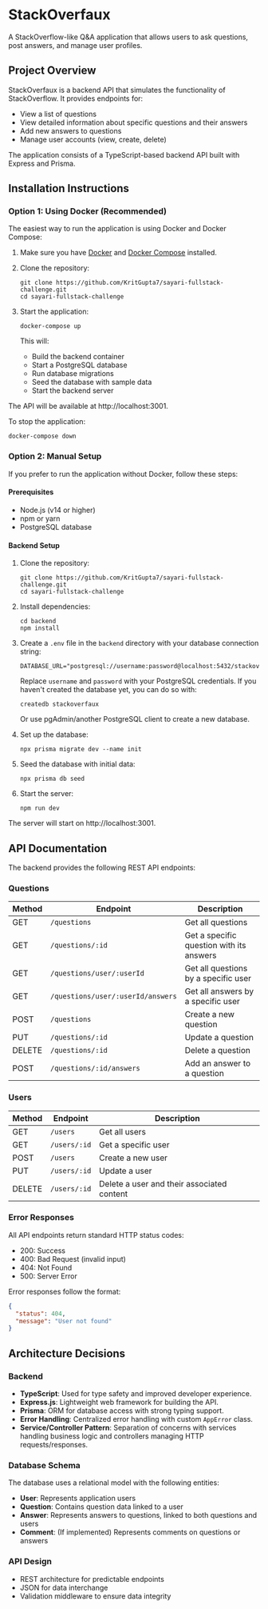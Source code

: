# StackOverfaux

A StackOverflow-like Q&A application that allows users to ask questions, post answers, and manage user profiles.

## Project Overview

StackOverfaux is a backend API that simulates the functionality of StackOverflow. It provides endpoints for:

- View a list of questions
- View detailed information about specific questions and their answers
- Add new answers to questions
- Manage user accounts (view, create, delete)

The application consists of a TypeScript-based backend API built with Express and Prisma.

## Installation Instructions

### Option 1: Using Docker (Recommended)

The easiest way to run the application is using Docker and Docker Compose:

1. Make sure you have [Docker](https://docs.docker.com/get-docker/) and [Docker Compose](https://docs.docker.com/compose/install/) installed.

2. Clone the repository:
   ```
   git clone https://github.com/KritGupta7/sayari-fullstack-challenge.git
   cd sayari-fullstack-challenge
   ```

3. Start the application:
   ```
   docker-compose up
   ```

   This will:
   - Build the backend container
   - Start a PostgreSQL database
   - Run database migrations
   - Seed the database with sample data
   - Start the backend server

The API will be available at http://localhost:3001.

To stop the application:
```
docker-compose down
```

### Option 2: Manual Setup

If you prefer to run the application without Docker, follow these steps:

#### Prerequisites

- Node.js (v14 or higher)
- npm or yarn
- PostgreSQL database

#### Backend Setup

1. Clone the repository:
   ```
   git clone https://github.com/KritGupta7/sayari-fullstack-challenge.git
   cd sayari-fullstack-challenge
   ```

2. Install dependencies:
   ```
   cd backend
   npm install
   ```

3. Create a `.env` file in the `backend` directory with your database connection string:
   ```
   DATABASE_URL="postgresql://username:password@localhost:5432/stackoverfaux"
   ```

   Replace `username` and `password` with your PostgreSQL credentials. If you haven't created the database yet, you can do so with:
   ```
   createdb stackoverfaux
   ```
   Or use pgAdmin/another PostgreSQL client to create a new database.

4. Set up the database:
   ```
   npx prisma migrate dev --name init
   ```

5. Seed the database with initial data:
   ```
   npx prisma db seed
   ```

6. Start the server:
   ```
   npm run dev
   ```

The server will start on http://localhost:3001.

## API Documentation

The backend provides the following REST API endpoints:

### Questions

| Method | Endpoint | Description |
|--------|----------|-------------|
| GET | `/questions` | Get all questions |
| GET | `/questions/:id` | Get a specific question with its answers |
| GET | `/questions/user/:userId` | Get all questions by a specific user |
| GET | `/questions/user/:userId/answers` | Get all answers by a specific user |
| POST | `/questions` | Create a new question |
| PUT | `/questions/:id` | Update a question |
| DELETE | `/questions/:id` | Delete a question |
| POST | `/questions/:id/answers` | Add an answer to a question |

### Users

| Method | Endpoint | Description |
|--------|----------|-------------|
| GET | `/users` | Get all users |
| GET | `/users/:id` | Get a specific user |
| POST | `/users` | Create a new user |
| PUT | `/users/:id` | Update a user |
| DELETE | `/users/:id` | Delete a user and their associated content |

### Error Responses

All API endpoints return standard HTTP status codes:
- 200: Success
- 400: Bad Request (invalid input)
- 404: Not Found
- 500: Server Error

Error responses follow the format:
```json
{
  "status": 404,
  "message": "User not found"
}
```

## Architecture Decisions

### Backend

- **TypeScript**: Used for type safety and improved developer experience.
- **Express.js**: Lightweight web framework for building the API.
- **Prisma**: ORM for database access with strong typing support.
- **Error Handling**: Centralized error handling with custom `AppError` class.
- **Service/Controller Pattern**: Separation of concerns with services handling business logic and controllers managing HTTP requests/responses.

### Database Schema

The database uses a relational model with the following entities:
- **User**: Represents application users
- **Question**: Contains question data linked to a user
- **Answer**: Represents answers to questions, linked to both questions and users
- **Comment**: (If implemented) Represents comments on questions or answers

### API Design

- REST architecture for predictable endpoints
- JSON for data interchange
- Validation middleware to ensure data integrity



